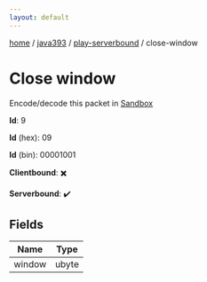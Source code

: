 ```yaml
---
layout: default
---
```


[home](/)  /  [java393](/protocol/java393)  /  [play-serverbound](/protocol/java393/play-serverbound)  /  close-window

# Close window

Encode/decode this packet in [Sandbox](../../../sandbox/java393#PlayServerbound.CloseWindow)

**Id**: 9

**Id** (hex): 09

**Id** (bin): 00001001

**Clientbound**: ✖️

**Serverbound**: ✔️

## Fields

Name | Type
---|---
window | ubyte
